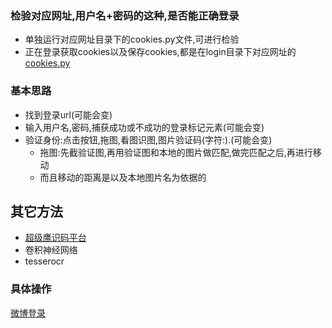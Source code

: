### 检验对应网址,用户名+密码的这种,是否能正确登录
- 单独运行对应网址目录下的cookies.py文件,可进行检验
- 正在登录获取cookies以及保存cookies,都是在login目录下对应网址的[cookies.py](./cookiespool/login/)

### 基本思路
- 找到登录url(可能会变)
- 输入用户名,密码,捕获成功或不成功的登录标记元素(可能会变)
- 验证身份:点击按钮,拖图,看图识图,图片验证码(字符:).(可能会变)
    - 拖图:先截验证图,再用验证图和本地的图片做匹配,做完匹配之后,再进行移动
    - 而且移动的距离是以及本地图片名为依据的
## 其它方法
- [超级鹰识码平台](http://www.chaojiying.com/)
- 卷积神经网络
- tesserocr

### 具体操作
[微博登录](./weibo/cookies.py)
